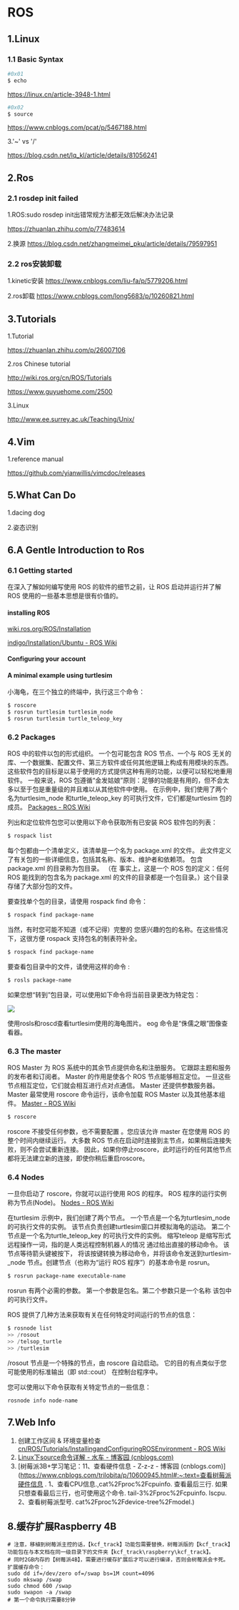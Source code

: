 # ROS

## 1.Linux

### 1.1 Basic Syntax

```bash
#0x01 
$ echo
```

https://linux.cn/article-3948-1.html

```bash
#0x02
$ source
```

 https://www.cnblogs.com/pcat/p/5467188.html

3.'~' vs '/'

https://blog.csdn.net/lq_kl/article/details/81056241



## 2.Ros

### 2.1 rosdep init failed

1.ROS:sudo rosdep init出错常规方法都无效后解决办法记录

https://zhuanlan.zhihu.com/p/77483614

2.换源 https://blog.csdn.net/zhangmeimei_pku/article/details/79597951

### 2.2 ros安装卸载

1.kinetic安装 https://www.cnblogs.com/liu-fa/p/5779206.html

2.ros卸载 https://www.cnblogs.com/long5683/p/10260821.html



## 3.Tutorials

1.Tutorial

https://zhuanlan.zhihu.com/p/26007106

2.ros Chinese tutorial 

http://wiki.ros.org/cn/ROS/Tutorials

https://www.guyuehome.com/2500

3.Linux

http://www.ee.surrey.ac.uk/Teaching/Unix/



## 4.Vim

1.reference manual 

https://github.com/yianwillis/vimcdoc/releases



## 5.What Can Do

1.dacing dog

2.姿态识别

## 6.A Gentle Introduction to Ros

### 6.1 Getting started

在深入了解如何编写使用 ROS 的软件的细节之前，让 ROS 启动并运行并了解 ROS 使用的一些基本思想是很有价值的。

#### installing ROS

[wiki.ros.org/ROS/Installation](http://wiki.ros.org/ROS/Installation)

[indigo/Installation/Ubuntu - ROS Wiki](http://wiki.ros.org/indigo/Installation/Ubuntu)

#### Configuring your account

#### A minimal example using turtlesim

小海龟，在三个独立的终端中，执行这三个命令： 

```powershell
$ roscore
$ rosrun turtlesim turtlesim_node
$ rosrun turtlesim turtle_teleop_key
```

### 6.2 Packages

ROS 中的软件以包的形式组织。 一个包可能包含 ROS 节点、一个与 ROS 无关的库、一个数据集、配置文件、第三方软件或任何其他逻辑上构成有用模块的东西。 这些软件包的目标是以易于使用的方式提供这种有用的功能，以便可以轻松地重用软件。 一般来说，ROS 包遵循“金发姑娘”原则：足够的功能是有用的，但不会太多以至于包是重量级的并且难以从其他软件中使用。 在示例中，我们使用了两个名为turtlesim_node 和turtle_teleop_key 的可执行文件，它们都是turtlesim 包的成员。 [Packages - ROS Wiki](http://wiki.ros.org/Packages)

列出和定位软件包您可以使用以下命令获取所有已安装 ROS 软件包的列表： 

```powershell
$ rospack list
```

每个包都由一个清单定义，该清单是一个名为 package.xml 的文件。 此文件定义了有关包的一些详细信息，包括其名称、版本、维护者和依赖项。 包含 package.xml 的目录称为包目录。 （在 事实上，这是一个 ROS 包的定义：任何 ROS 能找到的包含名为 package.xml 的文件的目录都是一个包目录。）这个目录存储了大部分包的文件。

要查找单个包的目录，请使用 rospack find 命令： 

```powershell
$ rospack find package-name
```

当然，有时您可能不知道（或不记得）完整的 您感兴趣的包的名称。在这些情况下，这很方便 rospack 支持包名的制表符补全。 

```powershell
$ rospack find package-name
```

要查看包目录中的文件，请使用这样的命令 :

```powershell
$ rosls package-name 
```

如果您想“转到”包目录，可以使用如下命令将当前目录更改为特定包： 

<img src="img.img">

使用rosls和roscd查看turtlesim使用的海龟图片。 eog 命令是“侏儒之眼”图像查看器。 



### 6.3 The master

ROS Master 为 ROS 系统中的其余节点提供命名和注册服务。 它跟踪主题和服务的发布者和订阅者。 Master 的作用是使各个 ROS 节点能够相互定位。 一旦这些节点相互定位，它们就会相互进行点对点通信。 Master 还提供参数服务器。 Master 最常使用 roscore 命令运行，该命令加载 ROS Master 以及其他基本组件。 [Master - ROS Wiki](http://wiki.ros.org/Master)

```powershell
$ roscore
```

roscore 不接受任何参数，也不需要配置 。您应该允许 master 在您使用 ROS 的整个时间内继续运行。 大多数 ROS 节点在启动时连接到主节点，如果稍后连接失败，则不会尝试重新连接。 因此，如果你停止roscore，此时运行的任何其他节点都将无法建立新的连接，即使你稍后重启roscore。 

### 6.4 Nodes

一旦你启动了 roscore，你就可以运行使用 ROS 的程序。 ROS 程序的运行实例称为节点(Node)。 [Nodes - ROS Wiki](http://wiki.ros.org/Nodes)

在turtlesim 示例中，我们创建了两个节点。 一个节点是一个名为turtlesim_node 的可执行文件的实例。 该节点负责创建turtlesim窗口并模拟海龟的运动。 第二个节点是一个名为turtle_teleop_key 的可执行文件的实例。 缩写teleop 是缩写形式 远程操作一词，指的是人类远程控制机器人的情况 通过给出直接的移动命令。 该节点等待箭头键被按下， 将该按键转换为移动命令，并将该命令发送到turtlesim- _node 节点。创建节点（也称为“运行 ROS 程序”）的基本命令是 rosrun。

```powershell
$ rosrun package-name executable-name
```

rosrun 有两个必需的参数。 第一个参数是包名。第二个参数只是一个名称 该包中的可执行文件。

ROS 提供了几种方法来获取有关在任何特定时间运行的节点的信息：

```powershell
$ rosnode list
>> /rosout
>> /telsop_turtle
>> /turtlesim
```

/rosout 节点是一个特殊的节点，由 roscore 自动启动。 它的目的有点类似于您可能使用的标准输出（即 std::cout） 在控制台程序中。 

您可以使用以下命令获取有关特定节点的一些信息：

```
rosnode info node-name
```

## 7.Web  Info

1. 创建工作区间 & 环境变量检查 [cn/ROS/Tutorials/InstallingandConfiguringROSEnvironment - ROS Wiki](http://wiki.ros.org/cn/ROS/Tutorials/InstallingandConfiguringROSEnvironment#A.2BUhte.2Bg-ROS.2BXeVPXHp6lfQ-)
2. [Linux下source命令详解 - 水车 - 博客园 (cnblogs.com)](https://www.cnblogs.com/shuiche/p/9436126.html)
3. [树莓派3B+学习笔记：11、查看硬件信息 - Z-z-z - 博客园 (cnblogs.com)](https://www.cnblogs.com/trilobita/p/10600945.html#:~:text=查看树莓派硬件信息     . 1、查看CPU信息.,cat%2Fproc%2Fcpuinfo. 查看最后三行. 如果只想查看最后三行，也可使用这个命令. tail-3%2Fproc%2Fcpuinfo. lscpu. 2、查看树莓派型号. cat%2Fproc%2Fdevice-tree%2Fmodel.)

## 8.缓存扩展Raspberry 4B

```shell
# 注意，移植到树莓派主控的话，【kcf_track】功能包需要替换，树莓派版的【kcf_track】功能包在与本文档在同一级目录下的文件夹【kcf_track\raspberry\kcf_track】。
# 同时2GB内存的【树莓派4B】，需要进行缓存扩展后才可以进行编译，否则会树莓派会卡死。扩展缓存命令：
sudo dd if=/dev/zero of=/swap bs=1M count=4096
sudo mkswap /swap
sudo chmod 600 /swap
sudo swapon -a /swap 
# 第一个命令执行需要8分钟
```


